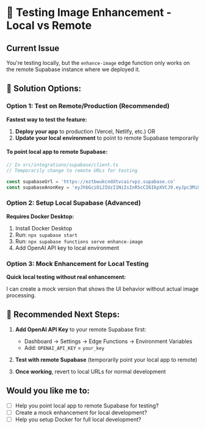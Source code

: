 # 🧪 Testing Image Enhancement - Local vs Remote

## Current Issue
You're testing locally, but the `enhance-image` edge function only works on the remote Supabase instance where we deployed it.


## 🎯 Solution Options:

### Option 1: Test on Remote/Production (Recommended)
**Fastest way to test the feature:**

1. **Deploy your app** to production (Vercel, Netlify, etc.) OR
2. **Update your local environment** to point to remote Supabase temporarily

#### To point local app to remote Supabase:
```javascript
// In src/integrations/supabase/client.ts
// Temporarily change to remote URLs for testing

const supabaseUrl = 'https://eztbwukcnddtvcairvpz.supabase.co'
const supabaseAnonKey = 'eyJhbGciOiJIUzI1NiIsInR5cCI6IkpXVCJ9.eyJpc3MiOiJzdXBhYmFzZSIsInJlZiI6ImV6dGJ3dWtjbmRkdHZjYWlydnB6Iiwicm9sZSI6ImFub24iLCJpYXQiOjE3MTkzMzMzMDEsImV4cCI6MjAzNDkwOTMwMX0.1XkI6NnqxLpK8F7LCpfTwYZmyIslwC7KhGf7qHqtB9A'
```

### Option 2: Setup Local Supabase (Advanced)
**Requires Docker Desktop:**

1. Install Docker Desktop
2. Run: `npx supabase start`
3. Run: `npx supabase functions serve enhance-image`
4. Add OpenAI API key to local environment

### Option 3: Mock Enhancement for Local Testing
**Quick local testing without real enhancement:**

I can create a mock version that shows the UI behavior without actual image processing.

## 🚀 Recommended Next Steps:

1. **Add OpenAI API Key** to your remote Supabase first:
   - Dashboard → Settings → Edge Functions → Environment Variables
   - Add: `OPENAI_API_KEY` = `your_key`

2. **Test with remote Supabase** (temporarily point your local app to remote)

3. **Once working**, revert to local URLs for normal development

## Would you like me to:
- [ ] Help you point local app to remote Supabase for testing?
- [ ] Create a mock enhancement for local development?
- [ ] Help you setup Docker for full local development? 
